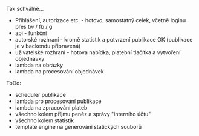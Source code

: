 Tak schválně...

- Přihlášení, autorizace etc. - hotovo, samostatný celek, včetně loginu přes tw / fb / g
- api - funkční
- autorské rozhraní - kromě statistik a potvrzení publikace OK (publikace je v backendu připravená)
- uživatelské rozhraní - hotova nabídka, platební tlačítka a vytvoření objednávky
- lambda na obrázky
- lambda na procesování objednávek

ToDo: 

- scheduler publikace
- lambda pro procesování publikace
- lambda na zpracování plateb
- všechno kolem příjmu peněz a správy "interního účtu"
- všechno kolem statistik
- template engine na generování statických souborů